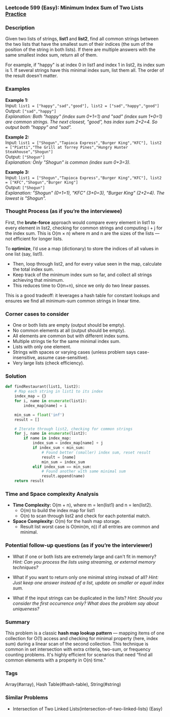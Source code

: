 ### Leetcode 599 (Easy): Minimum Index Sum of Two Lists [Practice](https://leetcode.com/problems/minimum-index-sum-of-two-lists)

### Description  
Given two lists of strings, **list1** and **list2**, find all common strings between the two lists that have the smallest sum of their indices (the sum of the position of the string in both lists). If there are multiple answers with the same smallest index sum, return all of them.

For example, if "happy" is at index 0 in list1 and index 1 in list2, its index sum is 1. If several strings have this minimal index sum, list them all. The order of the result doesn't matter.

### Examples  

**Example 1:**  
Input: `list1 = ["happy","sad","good"], list2 = ["sad","happy","good"]`  
Output: `["sad","happy"]`  
*Explanation: Both "happy" (index sum 0+1=1) and "sad" (index sum 1+0=1) are common strings. The next closest, "good", has index sum 2+2=4. So output both "happy" and "sad".*

**Example 2:**  
Input: `list1 = ["Shogun","Tapioca Express","Burger King","KFC"], list2 = ["Piatti","The Grill at Torrey Pines","Hungry Hunter Steakhouse","Shogun"]`  
Output: `["Shogun"]`  
*Explanation: Only "Shogun" is common (index sum 0+3=3).*

**Example 3:**  
Input: `list1 = ["Shogun","Tapioca Express","Burger King","KFC"], list2 = ["KFC","Shogun","Burger King"]`  
Output: `["Shogun"]`  
*Explanation: "Shogun" (0+1=1), "KFC" (3+0=3), "Burger King" (2+2=4). The lowest is "Shogun".*

### Thought Process (as if you’re the interviewee)  

First, the **brute-force** approach would compare every element in list1 to every element in list2, checking for common strings and computing i + j for the index sum. This is O(m × n) where m and n are the sizes of the lists — not efficient for longer lists.

To **optimize**, I’d use a map (dictionary) to store the indices of all values in one list (say, list1).  
- Then, loop through list2, and for every value seen in the map, calculate the total index sum.
- Keep track of the minimum index sum so far, and collect all strings achieving that minimum.
- This reduces time to O(m+n), since we only do two linear passes.

This is a good tradeoff: it leverages a hash table for constant lookups and ensures we find all minimum-sum common strings in linear time.

### Corner cases to consider  
- One or both lists are empty (output should be empty).
- No common elements at all (output should be empty).
- All elements are common but with different index sums.
- Multiple strings tie for the same minimal index sum.
- Lists with only one element.
- Strings with spaces or varying cases (unless problem says case-insensitive, assume case-sensitive).
- Very large lists (check efficiency).

### Solution

```python
def findRestaurant(list1, list2):
    # Map each string in list1 to its index
    index_map = {}
    for i, name in enumerate(list1):
        index_map[name] = i

    min_sum = float('inf')
    result = []

    # Iterate through list2, checking for common strings
    for j, name in enumerate(list2):
        if name in index_map:
            index_sum = index_map[name] + j
            if index_sum < min_sum:
                # Found better (smaller) index sum, reset result
                result = [name]
                min_sum = index_sum
            elif index_sum == min_sum:
                # Found another with same minimal sum
                result.append(name)
    return result
```

### Time and Space complexity Analysis  

- **Time Complexity:** O(m + n), where m = len(list1) and n = len(list2).  
  - O(m) to build the index map for list1  
  - O(n) to scan through list2 and check for each potential match.
- **Space Complexity:** O(m) for the hash map storage.  
  - Result list worst case is O(min(m, n)) if all entries are common and minimal.

### Potential follow-up questions (as if you’re the interviewer)  

- What if one or both lists are extremely large and can't fit in memory?
  *Hint: Can you process the lists using streaming, or external memory techniques?*
  
- What if you want to return only one minimal string instead of all?
  *Hint: Just keep one answer instead of a list, update on smaller or equal index sum.*

- What if the input strings can be duplicated in the lists?
  *Hint: Should you consider the first occurrence only? What does the problem say about uniqueness?*

### Summary
This problem is a classic **hash map lookup pattern** — mapping items of one collection for O(1) access and checking for minimal property (here, index sum) during a linear scan of the second collection. This technique is common in set intersection with extra criteria, two-sum, or frequency counting problems. It's highly efficient for scenarios that need “find all common elements with a property in O(n) time.”

### Tags
Array(#array), Hash Table(#hash-table), String(#string)

### Similar Problems
- Intersection of Two Linked Lists(intersection-of-two-linked-lists) (Easy)